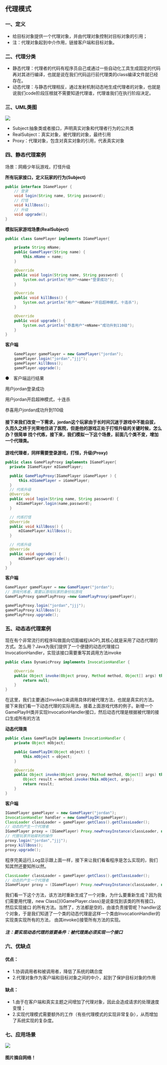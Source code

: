 ## 代理模式
### 一、定义
- 给目标对象提供一个代理对象，并由代理对象控制对目标对象的引用；
- 注：代理对象起到中介作用，链接客户端和目标对象。
### 二、代理分类
- 静态代理：代理者的代码有程序员自己或通过一些自动化工具生成固定的代码再对其进行编译，也就是说在我们代码运行前代理类的class编译文件就已经存在。
- 动态代理：与静态代理相反，通过发射机制动态地生成代理者的对象，也就是说我们code阶段压根就不需要知道代理谁，代理谁我们在执行阶段决定。

### 三、UML类图

![](https://github.com/qiaoyhh/DesignPatternsEexample/blob/master/app/src/main/res/mipmap-xhdpi/proxy_uml.png)

- Subject:抽象类或者接口，声明真实对象和代理者行为的公共类
- RealSubject：真实对象，被代理的对象，最终引用
- Proxy：代理对象，包含对真实对象的引用，代表真实对象

### 四、静态代理案例
场景：网瘾少年玩游戏，打怪升级

**所有玩家接口，定义玩家的行为(Subject)**
```java
public interface IGamePlayer {
    // 登录
    void login(String name, String password);
    // 打怪
    void killBoss();
    // 升级
    void upgrade();
}
```

**模拟玩家游戏场景(RealSubject)**

```java
public class GamePlayer implements IGamePlayer{

    private String mName;
    public GamePlayer(String name) {
        this.mName = name;
    }

    @Override
    public void login(String name, String password) {
        System.out.println("用户"+name+"登录成功");
    }

    @Override
    public void killBoss() {
        System.out.println("用户"+mName+"开启超神模式，十连杀");
    }

    @Override
    public void upgrade() {
        System.out.println("恭喜用户"+mName+"成功升到110级");
    }
}
```
**客户端**

```java
    GamePlayer gamePlayer = new GamePlayer("jordan");
    gamePlayer.login("jordan","jjj");
    gamePlayer.killBoss();
    gamePlayer.upgrade();
 ```
●　客户端运行结果

<p> 用户jordan登录成功</p>
<p>用户jordan开启超神模式，十连杀</p>
<p>恭喜用户jordan成功升到110级</p>

 #### 接下来我们改变一下需求，jordan这个玩家由于长时间沉迷于游戏中不能自拔，久而久之终于光荣地住进了医院，但是他的游戏正处于打怪升级的关键时候，怎么办？很简单 找个代练，接下来，我们模拟一下这个场景，前面几个类不变，增加一个代理类。

**游戏代理者，同样需要登录游戏，打怪，升级(Proxy)**

```java
public class GamePlayProxy implements IGamePlayer{
  private IGamePlayer mIGamePlayer;

  public GamePlayProxy(IGamePlayer iGamePlayer ) {
      this.mIGamePlayer = iGamePlayer;
  }
  // 代练升级
  @Override
  public void login(String name, String password) {
     mIGamePlayer.login(name,password);
  }

  // 代练打怪
  @Override
  public void killBoss() {
      mIGamePlayer.killBoss();
  }

  // 代练升级
  @Override
  public void upgrade() {
      mIGamePlayer.upgrade();
  }
}
```

**客户端**

```java
GamePlayer gamePlayer = new GamePlayer("jordan");
// 游戏代练者，需要以游戏玩家的身份玩游戏
GamePlayProxy gamePlayProxy =new GamePlayProxy(gamePlayer);

gamePlayProxy.login("jordan","jjj");
gamePlayProxy.killBoss();
gamePlayProxy.upgrade();
```

### 五、动态态代理案例
现在有个非常流行的程序叫做面向切面编程(AOP),其核心就是采用了动态代理的方式。怎么用？Java为我们提供了一个便捷的动态代理接口 InvocationHandler，实现该接口需要重写其调用方法invoke
```java
public class DynamicProxy implements InvocationHandler {

    @Override
    public Object invoke(Object proxy, Method method, Object[] args) throws Throwable {
        return null;
    }
}
```
在这里，我们主要通过invoke()来调用具体的被代理方法，也就是真实的方法。
接下来我们看一下动态代理的实际用法，接着上面游戏代练的例子。新增一个GamePlayIH类并实现InvocationHandler接口，然后动态代理是根据被代理的接口生成所有的方法

**动态代理类**
```java
public class GamePlayIH implements InvocationHandler {
    private Object mObject;

    public GamePlayIH(Object object) {
        this.mObject = object;
    }

    @Override
    public Object invoke(Object proxy, Method method, Object[] args) throws Throwable {
        Object result = method.invoke(this.mObject, args);
        return result;
    }
}
```
**客户端**
```java
IGamePlayer gamePlayer = new GamePlayer("jordan");
InvocationHandler handler = new GamePlayIH(gamePlayer);
ClassLoader classLoader = gamePlayer.getClass().getClassLoader();
// 动态的产生一个代理者
IGamePlayer proxy = (IGamePlayer) Proxy.newProxyInstance(classLoader, new Class[]{IGamePlayer.class}, handler);
// 代替玩家开始犀利的操作
proxy.login("jordan","jjj");
proxy.killBoss();
proxy.upgrade();
```
程序完美运行,Log显示跟上面一样，接下来让我们看看程序是怎么实现的，我们知其然还要知所以然。
```java
ClassLoader classLoader = gamePlayer.getClass().getClassLoader();
// 动态的产生一个代理者
IGamePlayer proxy = (IGamePlayer) Proxy.newProxyInstance(classLoader, new Class[]{IGamePlayer.class}, handler);
```
我们看一下这个方法，该方法时重新生成了一个对象，为什么要重新生成？因为我们需要用代理，new Class[]{IGamePlayer.class}是说查找到该类的所有接口，然后实现接口
的所有方法。当然了，方法都是空的，由谁负责接管呢？handler这个对象，于是我们知道了一个类的动态代理是这样一个类由InvocationHandler的实现类实现所有的方法，
由其invoke()接管所有方法的实现。

##### 注：要实现动态代理的首要条件：被代理类必须实现一个接口
### 六、优缺点
#### 优点：
- 1.协调调用者和被调用者，降低了系统的耦合度
- 2.代理对象作为客户端和目标对象之间的中介，起到了保护目标对象的作用
#### 缺点：
- 1.由于在客户端和真实主题之间增加了代理对象，因此会造成请求的处理速度变慢；
- 2.实现代理模式需要额外的工作（有些代理模式的实现非常复杂），从而增加了系统实现的复杂度。

### 七、应用场景

![](https://github.com/qiaoyhh/DesignPatternsEexample/blob/master/app/src/main/res/mipmap-xhdpi/proxy_use.png)

#### 图片摘自网络！
